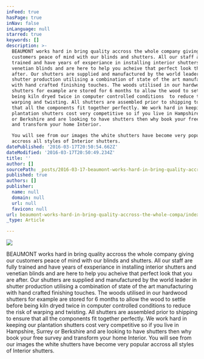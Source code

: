 ```yaml
---
inFeed: true
hasPage: true
inNav: false
inLanguage: null
starred: true
keywords: []
description: >-
  BEAUMONT works hard in bring quality accross the whole company giving our
  customers peace of mind with our blinds and shutters. All our staff are fully
  trained and have years of exsperiance in installing interior shutters and
  venetian blinds and are here to help you acheive that perfect look that you are
  after. Our shutters are supplied and manufactured by the world leader in
  shutter production utilising a combination of state of the art manufacturing
  with hand crafted finishing touches. The woods utilised in our hardwood
  shutters for example are stored for 6 months to allow the wood to settle before
  being kiln dryed twice in computer controlled conditions  to reduce the risk of
  warping and twisting. All shutters are assembled prior to shipping to ensure
  that all the components fit together perfectly. We work hard in keeping our
  plantation shutters cost very competitive so if you live in Hampshire, Surrey
  or Berkshire and are looking to have shutters then why book your free survey
  and transform your home Interior.

  You will see from our images the white shutters have become very popular
  accross all styles of Interior shutters.
datePublished: '2016-03-17T20:50:54.662Z'
dateModified: '2016-03-17T20:50:49.234Z'
title: ''
author: []
sourcePath: _posts/2016-03-17-beaumont-works-hard-in-bring-quality-accross-the-whole-compa.md
published: true
authors: []
publisher:
  name: null
  domain: null
  url: null
  favicon: null
url: beaumont-works-hard-in-bring-quality-accross-the-whole-compa/index.html
_type: Article

---
```

![](https://the-grid-user-content.s3-us-west-2.amazonaws.com/341896a5-52a0-44e4-b9e1-66f497a1e2a3.jpg)

BEAUMONT works hard in bring quality accross the whole company giving our customers peace of mind with our blinds and shutters. All our staff are fully trained and have years of exsperiance in installing interior shutters and venetian blinds and are here to help you acheive that perfect look that you are after. Our shutters are supplied and manufactured by the world leader in shutter production utilising a combination of state of the art manufacturing with hand crafted finishing touches. The woods utilised in our hardwood shutters for example are stored for 6 months to allow the wood to settle before being kiln dryed twice in computer controlled conditions to reduce the risk of warping and twisting. All shutters are assembled prior to shipping to ensure that all the components fit together perfectly. We work hard in keeping our plantation shutters cost very competitive so if you live in Hampshire, Surrey or Berkshire and are looking to have shutters then why book your free survey and transform your home Interior.
You will see from our images the white shutters have become very popular accross all styles of Interior shutters.